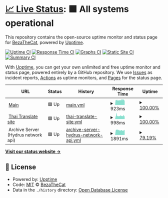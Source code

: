 # [📈 Live Status](https://beam7894123.github.io/web_status): <!--live status--> **🟩 All systems operational**

This repository contains the open-source uptime monitor and status page for [BezaTheCat](bezathecat.com), powered by [Upptime](https://github.com/upptime/upptime).

[![Uptime CI](https://github.com/beam7894123/web_status/workflows/Uptime%20CI/badge.svg)](https://github.com/beam7894123/web_status/actions?query=workflow%3A%22Uptime+CI%22)
[![Response Time CI](https://github.com/beam7894123/web_status/workflows/Response%20Time%20CI/badge.svg)](https://github.com/beam7894123/web_status/actions?query=workflow%3A%22Response+Time+CI%22)
[![Graphs CI](https://github.com/beam7894123/web_status/workflows/Graphs%20CI/badge.svg)](https://github.com/beam7894123/web_status/actions?query=workflow%3A%22Graphs+CI%22)
[![Static Site CI](https://github.com/beam7894123/web_status/workflows/Static%20Site%20CI/badge.svg)](https://github.com/beam7894123/web_status/actions?query=workflow%3A%22Static+Site+CI%22)
[![Summary CI](https://github.com/beam7894123/web_status/workflows/Summary%20CI/badge.svg)](https://github.com/beam7894123/web_status/actions?query=workflow%3A%22Summary+CI%22)

With [Upptime](https://upptime.js.org), you can get your own unlimited and free uptime monitor and status page, powered entirely by a GitHub repository. We use [Issues](https://github.com/beam7894123/web_status/issues) as incident reports, [Actions](https://github.com/beam7894123/web_status/actions) as uptime monitors, and [Pages](https://beam7894123.github.io/web_status) for the status page.

<!--start: status pages-->
<!-- This summary is generated by Upptime (https://github.com/upptime/upptime) -->
<!-- Do not edit this manually, your changes will be overwritten -->
<!-- prettier-ignore -->
| URL | Status | History | Response Time | Uptime |
| --- | ------ | ------- | ------------- | ------ |
| <img alt="" src="https://favicons.githubusercontent.com/bezathecat.com" height="13"> [Main](https://bezathecat.com/) | 🟩 Up | [main.yml](https://github.com/beam7894123/web_status/commits/HEAD/history/main.yml) | <details><summary><img alt="Response time graph" src="./graphs/main/response-time-week.png" height="20"> 923ms</summary><br><a href="https://beam7894123.github.io/web_status/history/main"><img alt="Response time 917" src="https://img.shields.io/endpoint?url=https%3A%2F%2Fraw.githubusercontent.com%2Fbeam7894123%2Fweb_status%2FHEAD%2Fapi%2Fmain%2Fresponse-time.json"></a><br><a href="https://beam7894123.github.io/web_status/history/main"><img alt="24-hour response time 958" src="https://img.shields.io/endpoint?url=https%3A%2F%2Fraw.githubusercontent.com%2Fbeam7894123%2Fweb_status%2FHEAD%2Fapi%2Fmain%2Fresponse-time-day.json"></a><br><a href="https://beam7894123.github.io/web_status/history/main"><img alt="7-day response time 923" src="https://img.shields.io/endpoint?url=https%3A%2F%2Fraw.githubusercontent.com%2Fbeam7894123%2Fweb_status%2FHEAD%2Fapi%2Fmain%2Fresponse-time-week.json"></a><br><a href="https://beam7894123.github.io/web_status/history/main"><img alt="30-day response time 917" src="https://img.shields.io/endpoint?url=https%3A%2F%2Fraw.githubusercontent.com%2Fbeam7894123%2Fweb_status%2FHEAD%2Fapi%2Fmain%2Fresponse-time-month.json"></a><br><a href="https://beam7894123.github.io/web_status/history/main"><img alt="1-year response time 917" src="https://img.shields.io/endpoint?url=https%3A%2F%2Fraw.githubusercontent.com%2Fbeam7894123%2Fweb_status%2FHEAD%2Fapi%2Fmain%2Fresponse-time-year.json"></a></details> | <details><summary><a href="https://beam7894123.github.io/web_status/history/main">100.00%</a></summary><a href="https://beam7894123.github.io/web_status/history/main"><img alt="All-time uptime 100.00%" src="https://img.shields.io/endpoint?url=https%3A%2F%2Fraw.githubusercontent.com%2Fbeam7894123%2Fweb_status%2FHEAD%2Fapi%2Fmain%2Fuptime.json"></a><br><a href="https://beam7894123.github.io/web_status/history/main"><img alt="24-hour uptime 100.00%" src="https://img.shields.io/endpoint?url=https%3A%2F%2Fraw.githubusercontent.com%2Fbeam7894123%2Fweb_status%2FHEAD%2Fapi%2Fmain%2Fuptime-day.json"></a><br><a href="https://beam7894123.github.io/web_status/history/main"><img alt="7-day uptime 100.00%" src="https://img.shields.io/endpoint?url=https%3A%2F%2Fraw.githubusercontent.com%2Fbeam7894123%2Fweb_status%2FHEAD%2Fapi%2Fmain%2Fuptime-week.json"></a><br><a href="https://beam7894123.github.io/web_status/history/main"><img alt="30-day uptime 100.00%" src="https://img.shields.io/endpoint?url=https%3A%2F%2Fraw.githubusercontent.com%2Fbeam7894123%2Fweb_status%2FHEAD%2Fapi%2Fmain%2Fuptime-month.json"></a><br><a href="https://beam7894123.github.io/web_status/history/main"><img alt="1-year uptime 100.00%" src="https://img.shields.io/endpoint?url=https%3A%2F%2Fraw.githubusercontent.com%2Fbeam7894123%2Fweb_status%2FHEAD%2Fapi%2Fmain%2Fuptime-year.json"></a></details>
| <img alt="" src="https://favicons.githubusercontent.com/thaitranslateby.bezathecat.com" height="13"> [Thai Translate site](https://thaitranslateby.bezathecat.com/) | 🟩 Up | [thai-translate-site.yml](https://github.com/beam7894123/web_status/commits/HEAD/history/thai-translate-site.yml) | <details><summary><img alt="Response time graph" src="./graphs/thai-translate-site/response-time-week.png" height="20"> 998ms</summary><br><a href="https://beam7894123.github.io/web_status/history/thai-translate-site"><img alt="Response time 990" src="https://img.shields.io/endpoint?url=https%3A%2F%2Fraw.githubusercontent.com%2Fbeam7894123%2Fweb_status%2FHEAD%2Fapi%2Fthai-translate-site%2Fresponse-time.json"></a><br><a href="https://beam7894123.github.io/web_status/history/thai-translate-site"><img alt="24-hour response time 979" src="https://img.shields.io/endpoint?url=https%3A%2F%2Fraw.githubusercontent.com%2Fbeam7894123%2Fweb_status%2FHEAD%2Fapi%2Fthai-translate-site%2Fresponse-time-day.json"></a><br><a href="https://beam7894123.github.io/web_status/history/thai-translate-site"><img alt="7-day response time 998" src="https://img.shields.io/endpoint?url=https%3A%2F%2Fraw.githubusercontent.com%2Fbeam7894123%2Fweb_status%2FHEAD%2Fapi%2Fthai-translate-site%2Fresponse-time-week.json"></a><br><a href="https://beam7894123.github.io/web_status/history/thai-translate-site"><img alt="30-day response time 990" src="https://img.shields.io/endpoint?url=https%3A%2F%2Fraw.githubusercontent.com%2Fbeam7894123%2Fweb_status%2FHEAD%2Fapi%2Fthai-translate-site%2Fresponse-time-month.json"></a><br><a href="https://beam7894123.github.io/web_status/history/thai-translate-site"><img alt="1-year response time 990" src="https://img.shields.io/endpoint?url=https%3A%2F%2Fraw.githubusercontent.com%2Fbeam7894123%2Fweb_status%2FHEAD%2Fapi%2Fthai-translate-site%2Fresponse-time-year.json"></a></details> | <details><summary><a href="https://beam7894123.github.io/web_status/history/thai-translate-site">100.00%</a></summary><a href="https://beam7894123.github.io/web_status/history/thai-translate-site"><img alt="All-time uptime 100.00%" src="https://img.shields.io/endpoint?url=https%3A%2F%2Fraw.githubusercontent.com%2Fbeam7894123%2Fweb_status%2FHEAD%2Fapi%2Fthai-translate-site%2Fuptime.json"></a><br><a href="https://beam7894123.github.io/web_status/history/thai-translate-site"><img alt="24-hour uptime 100.00%" src="https://img.shields.io/endpoint?url=https%3A%2F%2Fraw.githubusercontent.com%2Fbeam7894123%2Fweb_status%2FHEAD%2Fapi%2Fthai-translate-site%2Fuptime-day.json"></a><br><a href="https://beam7894123.github.io/web_status/history/thai-translate-site"><img alt="7-day uptime 100.00%" src="https://img.shields.io/endpoint?url=https%3A%2F%2Fraw.githubusercontent.com%2Fbeam7894123%2Fweb_status%2FHEAD%2Fapi%2Fthai-translate-site%2Fuptime-week.json"></a><br><a href="https://beam7894123.github.io/web_status/history/thai-translate-site"><img alt="30-day uptime 100.00%" src="https://img.shields.io/endpoint?url=https%3A%2F%2Fraw.githubusercontent.com%2Fbeam7894123%2Fweb_status%2FHEAD%2Fapi%2Fthai-translate-site%2Fuptime-month.json"></a><br><a href="https://beam7894123.github.io/web_status/history/thai-translate-site"><img alt="1-year uptime 100.00%" src="https://img.shields.io/endpoint?url=https%3A%2F%2Fraw.githubusercontent.com%2Fbeam7894123%2Fweb_status%2FHEAD%2Fapi%2Fthai-translate-site%2Fuptime-year.json"></a></details>
| <img alt="" src="https://favicons.githubusercontent.com/null" height="13"> Archive Server (Hydrus network api) | 🟩 Up | [archive-server-hydrus-network-api.yml](https://github.com/beam7894123/web_status/commits/HEAD/history/archive-server-hydrus-network-api.yml) | <details><summary><img alt="Response time graph" src="./graphs/archive-server-hydrus-network-api/response-time-week.png" height="20"> 1891ms</summary><br><a href="https://beam7894123.github.io/web_status/history/archive-server-hydrus-network-api"><img alt="Response time 1891" src="https://img.shields.io/endpoint?url=https%3A%2F%2Fraw.githubusercontent.com%2Fbeam7894123%2Fweb_status%2FHEAD%2Fapi%2Farchive-server-hydrus-network-api%2Fresponse-time.json"></a><br><a href="https://beam7894123.github.io/web_status/history/archive-server-hydrus-network-api"><img alt="24-hour response time 1821" src="https://img.shields.io/endpoint?url=https%3A%2F%2Fraw.githubusercontent.com%2Fbeam7894123%2Fweb_status%2FHEAD%2Fapi%2Farchive-server-hydrus-network-api%2Fresponse-time-day.json"></a><br><a href="https://beam7894123.github.io/web_status/history/archive-server-hydrus-network-api"><img alt="7-day response time 1891" src="https://img.shields.io/endpoint?url=https%3A%2F%2Fraw.githubusercontent.com%2Fbeam7894123%2Fweb_status%2FHEAD%2Fapi%2Farchive-server-hydrus-network-api%2Fresponse-time-week.json"></a><br><a href="https://beam7894123.github.io/web_status/history/archive-server-hydrus-network-api"><img alt="30-day response time 1891" src="https://img.shields.io/endpoint?url=https%3A%2F%2Fraw.githubusercontent.com%2Fbeam7894123%2Fweb_status%2FHEAD%2Fapi%2Farchive-server-hydrus-network-api%2Fresponse-time-month.json"></a><br><a href="https://beam7894123.github.io/web_status/history/archive-server-hydrus-network-api"><img alt="1-year response time 1891" src="https://img.shields.io/endpoint?url=https%3A%2F%2Fraw.githubusercontent.com%2Fbeam7894123%2Fweb_status%2FHEAD%2Fapi%2Farchive-server-hydrus-network-api%2Fresponse-time-year.json"></a></details> | <details><summary><a href="https://beam7894123.github.io/web_status/history/archive-server-hydrus-network-api">79.19%</a></summary><a href="https://beam7894123.github.io/web_status/history/archive-server-hydrus-network-api"><img alt="All-time uptime 79.19%" src="https://img.shields.io/endpoint?url=https%3A%2F%2Fraw.githubusercontent.com%2Fbeam7894123%2Fweb_status%2FHEAD%2Fapi%2Farchive-server-hydrus-network-api%2Fuptime.json"></a><br><a href="https://beam7894123.github.io/web_status/history/archive-server-hydrus-network-api"><img alt="24-hour uptime 99.45%" src="https://img.shields.io/endpoint?url=https%3A%2F%2Fraw.githubusercontent.com%2Fbeam7894123%2Fweb_status%2FHEAD%2Fapi%2Farchive-server-hydrus-network-api%2Fuptime-day.json"></a><br><a href="https://beam7894123.github.io/web_status/history/archive-server-hydrus-network-api"><img alt="7-day uptime 79.19%" src="https://img.shields.io/endpoint?url=https%3A%2F%2Fraw.githubusercontent.com%2Fbeam7894123%2Fweb_status%2FHEAD%2Fapi%2Farchive-server-hydrus-network-api%2Fuptime-week.json"></a><br><a href="https://beam7894123.github.io/web_status/history/archive-server-hydrus-network-api"><img alt="30-day uptime 79.19%" src="https://img.shields.io/endpoint?url=https%3A%2F%2Fraw.githubusercontent.com%2Fbeam7894123%2Fweb_status%2FHEAD%2Fapi%2Farchive-server-hydrus-network-api%2Fuptime-month.json"></a><br><a href="https://beam7894123.github.io/web_status/history/archive-server-hydrus-network-api"><img alt="1-year uptime 79.19%" src="https://img.shields.io/endpoint?url=https%3A%2F%2Fraw.githubusercontent.com%2Fbeam7894123%2Fweb_status%2FHEAD%2Fapi%2Farchive-server-hydrus-network-api%2Fuptime-year.json"></a></details>

<!--end: status pages-->

[**Visit our status website →**](https://beam7894123.github.io/web_status)

## 📄 License

- Powered by: [Upptime](https://github.com/upptime/upptime)
- Code: [MIT](./LICENSE) © [BezaTheCat](bezathecat.com)
- Data in the `./history` directory: [Open Database License](https://opendatacommons.org/licenses/odbl/1-0/)
